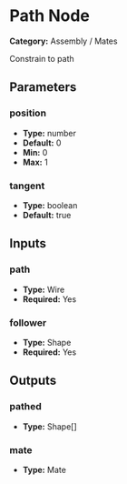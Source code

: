 
# Path Node

**Category:** Assembly / Mates

Constrain to path

## Parameters


### position
- **Type:** number
- **Default:** 0
- **Min:** 0
- **Max:** 1



### tangent
- **Type:** boolean
- **Default:** true





## Inputs


### path
- **Type:** Wire
- **Required:** Yes



### follower
- **Type:** Shape
- **Required:** Yes



## Outputs


### pathed
- **Type:** Shape[]



### mate
- **Type:** Mate




